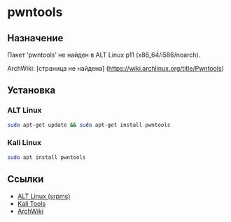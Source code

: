 # pwntools

## Назначение

Пакет 'pwntools' не найден в ALT Linux p11 (x86_64/i586/noarch).

ArchWiki: [страница не найдена] (https://wiki.archlinux.org/title/Pwntools)

## Установка

### ALT Linux
```bash
sudo apt-get update && sudo apt-get install pwntools
```

### Kali Linux
```bash
sudo apt install pwntools
```

## Ссылки

- [ALT Linux (srpms)](https://packages.altlinux.org/ru/p11/srpms/pwntools/)
- [Kali Tools](https://www.kali.org/tools/pwntools/)
- [ArchWiki](https://wiki.archlinux.org/title/Pwntools)
